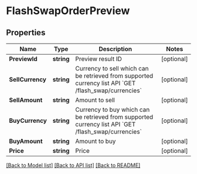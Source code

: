 # FlashSwapOrderPreview

## Properties

Name | Type | Description | Notes
------------ | ------------- | ------------- | -------------
**PreviewId** | **string** | Preview result ID | [optional] 
**SellCurrency** | **string** | Currency to sell which can be retrieved from supported currency list API &#x60;GET /flash_swap/currencies&#x60; | [optional] 
**SellAmount** | **string** | Amount to sell | [optional] 
**BuyCurrency** | **string** | Currency to buy which can be retrieved from supported currency list API &#x60;GET /flash_swap/currencies&#x60; | [optional] 
**BuyAmount** | **string** | Amount to buy | [optional] 
**Price** | **string** | Price | [optional] 

[[Back to Model list]](../README.md#documentation-for-models) [[Back to API list]](../README.md#documentation-for-api-endpoints) [[Back to README]](../README.md)


